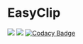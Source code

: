 # EasyClip

[![](https://img.shields.io/github/release/xRealNeon/EasyClip.svg)](https://github.com/xRealNeon/EasyClip/releases)
[![](https://img.shields.io/github/license/mashape/apistatus.svg)](https://github.com/xRealNeon/EasyClip/blob/master/LICENSE)
[![Codacy Badge](https://api.codacy.com/project/badge/Grade/d3c43ce39d5e4770a08fd51d0bb0e0f9)](https://www.codacy.com/app/NeoCode/EasyClip?utm_source=github.com&amp;utm_medium=referral&amp;utm_content=xRealNeon/EasyClip&amp;utm_campaign=Badge_Grade)
